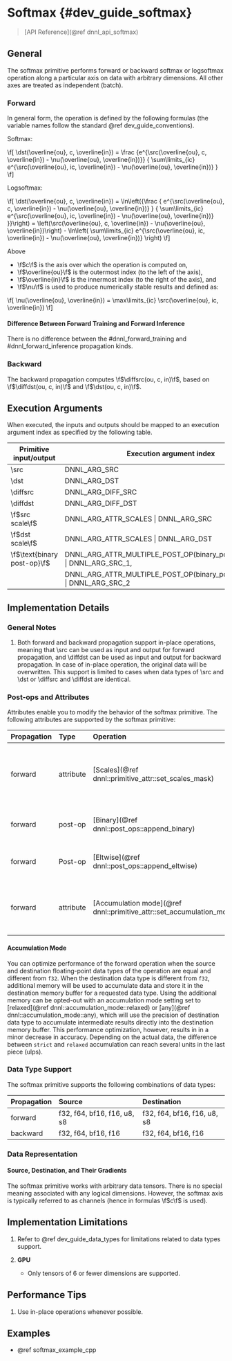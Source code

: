 Softmax {#dev_guide_softmax}
============================

>
> [API Reference](@ref dnnl_api_softmax)
>

## General

The softmax primitive performs forward or backward softmax or logsoftmax
operation along a particular axis on data with arbitrary dimensions. All other
axes are treated as independent (batch).

### Forward

In general form, the operation is defined by the following formulas (the
variable names follow the standard @ref dev_guide_conventions).

Softmax:

\f[
    \dst(\overline{ou}, c, \overline{in}) =
        \frac
        {e^{\src(\overline{ou}, c, \overline{in}) - \nu(\overline{ou}, \overline{in})}}
        {
            \sum\limits_{ic}
                e^{\src(\overline{ou}, ic, \overline{in}) - \nu(\overline{ou}, \overline{in})}
        }
\f]

Logsoftmax:

\f[
    \dst(\overline{ou}, c, \overline{in}) =
        \ln\left({\frac
        {
            e^{\src(\overline{ou}, c, \overline{in}) - \nu(\overline{ou}, \overline{in})}
        }
        {
            \sum\limits_{ic}
                e^{\src(\overline{ou}, ic, \overline{in}) - \nu(\overline{ou}, \overline{in})}
        }}\right) =
        \left(\src(\overline{ou}, c, \overline{in}) - \nu(\overline{ou}, \overline{in})\right)
            - \ln\left(
                    \sum\limits_{ic}
                    e^{\src(\overline{ou}, ic, \overline{in}) - \nu(\overline{ou}, \overline{in})}
                 \right)
\f]

Above

- \f$c\f$ is the axis over which the operation is computed on,
- \f$\overline{ou}\f$ is the outermost index (to the left of the axis),
- \f$\overline{in}\f$ is the innermost index (to the right of the axis), and
- \f$\nu\f$ is used to produce numerically stable results and defined as:

\f[
    \nu(\overline{ou}, \overline{in}) =
        \max\limits_{ic}
        \src(\overline{ou}, ic, \overline{in})
\f]

#### Difference Between Forward Training and Forward Inference

There is no difference between the #dnnl_forward_training
and #dnnl_forward_inference propagation kinds.

### Backward

The backward propagation computes \f$\diffsrc(ou, c, in)\f$, based on
\f$\diffdst(ou, c, in)\f$ and \f$\dst(ou, c, in)\f$.

## Execution Arguments
When executed, the inputs and outputs should be mapped to an execution
argument index as specified by the following table.

| Primitive input/output      | Execution argument index                                                  |
|-----------------------------|---------------------------------------------------------------------------|
| \src                        | DNNL_ARG_SRC                                                              |
| \dst                        | DNNL_ARG_DST                                                              |
| \diffsrc                    | DNNL_ARG_DIFF_SRC                                                         |
| \diffdst                    | DNNL_ARG_DIFF_DST                                                         |
| \f$src scale\f$             | DNNL_ARG_ATTR_SCALES \| DNNL_ARG_SRC                                      |
| \f$dst scale\f$             | DNNL_ARG_ATTR_SCALES \| DNNL_ARG_DST                                      |
| \f$\text{binary post-op}\f$ | DNNL_ARG_ATTR_MULTIPLE_POST_OP(binary_post_op_position) \| DNNL_ARG_SRC_1,|
|                             | DNNL_ARG_ATTR_MULTIPLE_POST_OP(binary_post_op_position) \| DNNL_ARG_SRC_2 |

## Implementation Details

### General Notes

1. Both forward and backward propagation support in-place operations, meaning
   that \src can be used as input and output for forward propagation, and
   \diffdst can be used as input and output for backward propagation. In case
   of in-place operation, the original data will be overwritten. This support is
   limited to cases when data types of \src and \dst or \diffsrc and \diffdst
   are identical.

### Post-ops and Attributes

Attributes enable you to modify the behavior of the softmax primitive.
The following attributes are supported by the softmax primitive:

| Propagation | Type      | Operation                                                             | Description                                                   | Restrictions                                                           |
|:------------|:----------|:----------------------------------------------------------------------|:--------------------------------------------------------------|:-----------------------------------------------------------------------|
| forward     | attribute | [Scales](@ref dnnl::primitive_attr::set_scales_mask)                  | Scales the corresponding tensor by the given scale factor(s). | Supported only for int8 softmax and one scale per tensor is supported. |
| forward     | post-op   | [Binary](@ref dnnl::post_ops::append_binary)                          | Applies a @ref dnnl_api_binary operation to the result        | General binary post-op restrictions                                    |
| forward     | Post-op   | [Eltwise](@ref dnnl::post_ops::append_eltwise)                        | Applies an @ref dnnl_api_eltwise operation to the result.     |                                                                        |
| forward     | attribute | [Accumulation mode](@ref dnnl::primitive_attr::set_accumulation_mode) | Defines the implementation's accumulation arithmetic.         | Only the values `strict`, `relaxed`, and `any` are supported.          |

#### Accumulation Mode

You can optimize performance of the forward operation when the source and
destination floating-point data types of the operation are equal and different
from `f32`. When the destination data type is different from `f32`, additional
memory will be used to accumulate data and store it in the destination memory
buffer for a requested data type. Using the additional memory can be opted-out
with an accumulation mode setting set to
[relaxed](@ref dnnl::accumulation_mode::relaxed) or
[any](@ref dnnl::accumulation_mode::any), which will use the precision of
destination data type to accumulate intermediate results directly into the
destination memory buffer. This performance optimization, however, results in
in a minor decrease in accuracy. Depending on the actual data, the difference
between `strict` and `relaxed` accumulation can reach several units in the last
piece (ulps).

### Data Type Support

The softmax primitive supports the following combinations of data types:

| Propagation | Source                      | Destination                 |
|:------------|:----------------------------|:----------------------------|
| forward     | f32, f64, bf16, f16, u8, s8 | f32, f64, bf16, f16, u8, s8 |
| backward    | f32, f64, bf16, f16         | f32, f64, bf16, f16         |

### Data Representation

#### Source, Destination, and Their Gradients

The softmax primitive works with arbitrary data tensors. There is no special
meaning associated with any logical dimensions. However, the softmax axis is
typically referred to as channels (hence in formulas \f$c\f$ is used).


## Implementation Limitations

1. Refer to @ref dev_guide_data_types for limitations related to data types
   support.

2. **GPU**
   - Only tensors of 6 or fewer dimensions are supported.

## Performance Tips

1. Use in-place operations whenever possible.

## Examples

* @ref softmax_example_cpp
